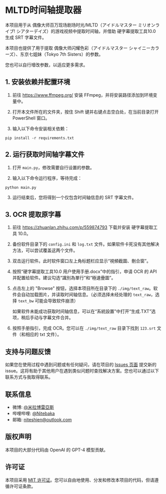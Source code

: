 # MLTD时间轴提取器
本项目用于从 偶像大师百万现场剧场时光/MLTD（アイドルマスター ミリオンライブ! シアターデイズ）的游戏视频中提取时间轴，并借助 硬字幕提取工具10.0 生成 SRT 字幕文件。

本项目也提供了用于提取 偶像大师闪耀色彩（アイドルマスター シャイニーカラーズ）、东京七姐妹（Tokyo 7th Sisters）的参数。

您也可以自行增改参数，以适应更多需求。

## 1. 安装依赖并配置环境

1. 前往 <https://www.ffmpeg.org/> 安装 FFmpeg，并将安装路径添加到环境变量中。

2. 打开本文件所在的文件夹，按住 Shift 键并右键点击空白处，在当前目录打开 PowerShell 窗口。

3. 输入以下命令安装相关依赖：
```
pip install -r requirements.txt
```

## 2. 运行获取时间轴字幕文件

1. 打开 `main.py`，修改需要自行设置的参数。

2. 输入以下命令运行程序，等待完成：
```
python main.py
```

3. 运行结束后，您将得到一个仅包含时间轴信息的 SRT 字幕文件。

## 3. OCR 提取原字幕

1. 前往 <https://zhuanlan.zhihu.com/p/559874793> 下载并安装 硬字幕提取工具 10.0。

2. 备份软件目录下的 `config.ini` 和 `log.txt` 文件。如果软件卡死没有其他解决方法，可以尝试覆盖这两个文件。

3. 双击运行软件。此时软件窗口左上角标题栏应显示“視頻截圖、刪合窗”。

4. 按照“硬字幕提取工具10.0 用户使用手册.docx”中的指引，申请 OCR 的 API 并配置给软件。建议勾选“識別為單行”和“極速曡圖”。

5. 点击左上的 "Browse" 按钮，选择本项目所在目录下的 ``./img/text_raw``。软件会自动加载图片，并读取时间轴信息。（必须选择未经处理的 `text_raw`，选择 `text_bw` 可能会导致软件崩溃）

   如果软件未能成功获取时间轴信息，可以在“系統設置”中打开“生成.TXT”选项，稍后手动与字幕文件合并。

6. 按照手册指引，完成 OCR。您可以在 `./img/text_raw` 目录下找到 `123.srt` 文件（和相应的 txt 文件）。


## 支持与问题反馈

如果您在使用过程中遇到问题或有任何疑问，请在项目的 [Issues 页面](https://github.com/niteshien/mltd-timestamp-extractor/issues) 提交新的 issue。这将有助于其他用户在遇到类似问题时查找解决方案。您也可以通过以下联系方式与我取得联系。


## 联系信息

- 微博: [@米拉博雷亞斯](https://weibo.com/u/7733258030)
- 哔哩哔哩: [@Nitebaka](https://space.bilibili.com/5584028)
- 邮箱: niteshien@outlook.com

## 版权声明

本项目的大部分代码由 OpenAI 的 GPT-4 模型贡献。

## 许可证

本项目采用 [MIT 许可证](LICENSE)。您可以自由地使用、分发和修改本项目的代码，但请遵循许可证条款。

